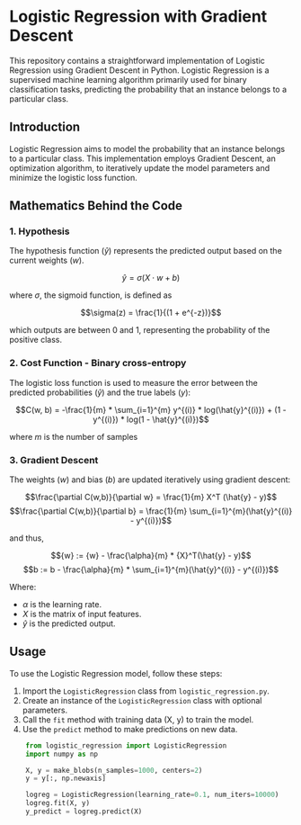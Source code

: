 # Logistic Regression with Gradient Descent
This repository contains a straightforward implementation of Logistic Regression using Gradient Descent in Python. Logistic Regression is a supervised machine learning algorithm primarily used for binary classification tasks, predicting the probability that an instance belongs to a particular class.

## Introduction
Logistic Regression aims to model the probability that an instance belongs to a particular class. This implementation employs Gradient Descent, an optimization algorithm, to iteratively update the model parameters and minimize the logistic loss function.

## Mathematics Behind the Code

### 1. Hypothesis

The hypothesis function ($\hat{y}$) represents the predicted output based on the current weights ($w$).

$$\hat{y} = \sigma(X \cdot w + b)$$

where $\sigma$, the sigmoid function, is defined as

$$\sigma(z) = \frac{1}{(1 + e^{-z})}$$

which outputs are between 0 and 1, representing the probability of the positive class.

### 2. Cost Function - Binary cross-entropy

The logistic loss function is used to measure the error between the predicted probabilities ($\hat{y}$) and the true labels ($y$):

$$C(w, b) = -\frac{1}{m} * \sum_{i=1}^{m} y^{(i)} * log(\hat{y}^{(i)}) + (1 - y^{(i)}) * log(1 - \hat{y}^{(i)})$$

where $m$ is the number of samples

### 3. Gradient Descent

The weights ($w$) and bias ($b$) are updated iteratively using gradient descent:

$$\frac{\partial C(w,b)}{\partial w} = \frac{1}{m} X^T (\hat{y} - y)$$
$$\frac{\partial C(w,b)}{\partial b} = \frac{1}{m} \sum_{i=1}^{m}(\hat{y}^{(i)} - y^{(i)})$$

and thus,

$${w} := {w} - \frac{\alpha}{m} * {X}^T(\hat{y} - y)$$
$$b := b - \frac{\alpha}{m} * \sum_{i=1}^{m}(\hat{y}^{(i)} - y^{(i)})$$


Where:
- $\alpha$ is the learning rate.
- $X$ is the matrix of input features.
- $\hat{y}$ is the predicted output.


## Usage

To use the Logistic Regression model, follow these steps:

1. Import the `LogisticRegression` class from `logistic_regression.py`.
2. Create an instance of the `LogisticRegression` class with optional parameters.
3. Call the `fit` method with training data (X, y) to train the model.
4. Use the `predict` method to make predictions on new data.

```python
    from logistic_regression import LogisticRegression
    import numpy as np

    X, y = make_blobs(n_samples=1000, centers=2)
    y = y[:, np.newaxis]

    logreg = LogisticRegression(learning_rate=0.1, num_iters=10000)
    logreg.fit(X, y)
    y_predict = logreg.predict(X)
